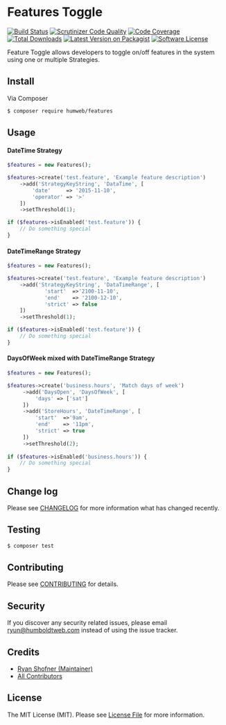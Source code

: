 

# Features Toggle

[![Build Status](https://img.shields.io/travis/humweb/features/master.svg?style=flat-square)](https://travis-ci.org/humweb/features)
[![Scrutinizer Code Quality](https://scrutinizer-ci.com/g/humweb/features/badges/quality-score.png?b=master)](https://scrutinizer-ci.com/g/humweb/features/?branch=master)
[![Code Coverage](https://scrutinizer-ci.com/g/humweb/features/badges/coverage.png?b=master)](https://scrutinizer-ci.com/g/humweb/features/?branch=master)
[![Total Downloads](https://img.shields.io/packagist/dt/humweb/features.svg?style=flat-square)](https://packagist.org/packages/humweb/features)
[![Latest Version on Packagist](https://img.shields.io/packagist/v/humweb/features.svg?style=flat-square)](https://packagist.org/packages/humweb/features)
[![Software License](https://img.shields.io/badge/license-MIT-brightgreen.svg?style=flat-square)](LICENSE.md)


Feature Toggle allows developers to toggle on/off features in the system using one or multiple Strategies.

## Install

Via Composer

``` bash
$ composer require humweb/features
```

## Usage

#### DateTime Strategy

``` php
$features = new Features();

$features->create('test.feature', 'Example feature description')
    ->add('StrategyKeyString', 'DataTime', [
        'date'     => '2015-11-10',
        'operator' => '>'
    ])
    ->setThreshold(1);

if ($features->isEnabled('test.feature')) {
    // Do something special
}
```

#### DateTimeRange Strategy

``` php
$features = new Features();

$features->create('test.feature', 'Example feature description')
    ->add('StrategyKeyString', 'DataTimeRange', [
            'start'  =>'2100-11-10',
            'end'    => '2100-12-10',
            'strict' => false
    ])
    ->setThreshold(1);

if ($features->isEnabled('test.feature')) {
    // Do something special
}

```

#### DaysOfWeek mixed with DateTimeRange Strategy

``` php
$features = new Features();

$features->create('business.hours', 'Match days of week')
     ->add('DaysOpen', 'DaysOfWeek', [
         'days' => ['sat']
     ])
     ->add('StoreHours', 'DateTimeRange', [
         'start'  =>'9am',
         'end'    => '11pm',
         'strict' => true
     ])
     ->setThreshold(2);
    
if ($features->isEnabled('business.hours')) {
    // Do something special
}

```

## Change log

Please see [CHANGELOG](CHANGELOG.md) for more information what has changed recently.

## Testing

``` bash
$ composer test
```

## Contributing

Please see [CONTRIBUTING](CONTRIBUTING.md) for details.

## Security

If you discover any security related issues, please email ryun@humboldtweb.com instead of using the issue tracker.

## Credits

- [Ryan Shofner (Maintainer)](https://github.com/ryun)
- [All Contributors](../../contributors)

## License

The MIT License (MIT). Please see [License File](LICENSE.md) for more information.
